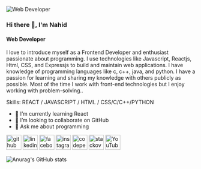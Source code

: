 ![Web Developer](https://scontent.fdac138-1.fna.fbcdn.net/v/t39.30808-6/324930680_855879878998852_2157894138320213079_n.jpg?stp=dst-jpg_p960x960&_nc_cat=105&ccb=1-7&_nc_sid=730e14&_nc_eui2=AeHNo1byiF56lHD3MuzBu-Odff3uVUrxZg19_e5VSvFmDcPyXz3mYkPhJEo_adNqKX9zKJwo7xoImjsO0EN09NVS&_nc_ohc=0fP3jnjpXG0AX9W1iLw&tn=pJs39C4lDAa0iALH&_nc_ht=scontent.fdac138-1.fna&oh=00_AfCuFUAmiq0M7nCuK9kOlYsmqQpiUqHgaaGf20lVan3BdA&oe=63C8DDD8)


### Hi there 👋, I'm Nahid
#### Web Developer

I love to introduce myself as a Frontend Developer and enthusiast passionate about programming. I use technologies like Javascript, Reactjs, Html, CSS, and Expressjs to build and maintain web applications. I have knowledge of programming languages like c, c++, java, and python. I have a passion for learning and sharing my knowledge with others publicly as possible. Most of the time I work with front-end technologies but I enjoy working with problem-solving..

Skills:   REACT / JAVASCRIPT / HTML / CSS/C/C++/PYTHON

- 🌱 I’m currently learning React 
- 👯 I’m looking to collaborate on GitHub 
- 💬 Ask me about programming 


[<img src='https://cdn.jsdelivr.net/npm/simple-icons@3.0.1/icons/github.svg' alt='github' height='40'>](https://github.com/Nahid345)  [<img src='https://cdn.jsdelivr.net/npm/simple-icons@3.0.1/icons/linkedin.svg' alt='linkedin' height='40'>](https://www.linkedin.com/in/https://www.linkedin.com/in/md-nahid-parvej-925a511b8//)  [<img src='https://cdn.jsdelivr.net/npm/simple-icons@3.0.1/icons/facebook.svg' alt='facebook' height='40'>](https://www.facebook.com/https://www.facebook.com/nahid.parvej.731)  [<img src='https://cdn.jsdelivr.net/npm/simple-icons@3.0.1/icons/instagram.svg' alt='instagram' height='40'>](https://www.instagram.com/https://www.instagram.com/nahidparves69//)  [<img src='https://cdn.jsdelivr.net/npm/simple-icons@3.0.1/icons/codepen.svg' alt='codepen' height='40'>](https://codepen.io/https://codepen.io/your-work)  [<img src='https://cdn.jsdelivr.net/npm/simple-icons@3.0.1/icons/stackoverflow.svg' alt='stackoverflow' height='40'>](https://stackoverflow.com/users/https://stackoverflow.com/?newreg=5f4a5b5b35224407b8ff18a2f9c1488d)  [<img src='https://cdn.jsdelivr.net/npm/simple-icons@3.0.1/icons/youtube.svg' alt='YouTube' height='40'>](https://www.youtube.com/channel/https://www.youtube.com/channel/UCMpUUonTpUeY4aSatYtEzFw)  

![Anurag's GitHub stats](https://github-readme-stats.vercel.app/api?username=anuraghazra&show_icons=true&theme=radical)

 

